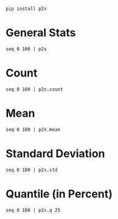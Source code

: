 
```
pip install p2s
```

# General Stats
```
seq 0 100 | p2s
```

# Count
```
seq 0 100 | p2s.count
```

# Mean
```
seq 0 100 | p2s.mean
```

# Standard Deviation
```
seq 0 100 | p2s.std
```

# Quantile (in Percent)
```
seq 0 100 | p2s.q 25
```